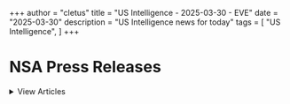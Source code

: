 +++ 
author = "cletus"
title = "US Intelligence - 2025-03-30 - EVE"
date = "2025-03-30"
description = "US Intelligence news for today"
tags = [
    "US Intelligence",
]
+++

# NSA Press Releases

<details>
<summary>View Articles</summary>
<br>

<input type='checkbox' name='article_1' value='https://www.nsa.gov/Press-Room/Press-Releases-Statements/' /> 1 - <a href='https://www.google.com/search?q=www.nsa.gov+Central+Intelligence+AgencyCentral+Intelligence+Agency' target='_blank' rel='noopener noreferrer'>Search - </a> <a href='https://12ft.io/https://www.nsa.gov/Press-Room/Press-Releases-Statements/' target='_blank' rel='noopener noreferrer'>Central Intelligence AgencyCentral Intelligence Agency</a><br>

<input type='checkbox' name='article_2' value='https://www.nsa.gov/Press-Room/Press-Releases-Statements/stories/story/dcia-welcomes-liz-lyons-as-director-of-public-affairs/' /> 2 - <a href='https://www.google.com/search?q=www.nsa.gov+DCIA+Welcomes+Liz+Lyons+as+Director+of+Public+AffairsPublished+February+18%2C+2025' target='_blank' rel='noopener noreferrer'>Search - </a> <a href='https://12ft.io/https://www.nsa.gov/Press-Room/Press-Releases-Statements/stories/story/dcia-welcomes-liz-lyons-as-director-of-public-affairs/' target='_blank' rel='noopener noreferrer'>DCIA Welcomes Liz Lyons as Director of Public AffairsPublished February 18, 2025</a><br>

<input type='checkbox' name='article_3' value='https://www.nsa.gov/Press-Room/Press-Releases-Statements/stories/story/michael-ellis-sworn-in-as-cia-deputy-director/' /> 3 - <a href='https://www.google.com/search?q=www.nsa.gov+Michael+Ellis+Sworn+in+as+CIA+Deputy+DirectorPublished+February+10%2C+2025' target='_blank' rel='noopener noreferrer'>Search - </a> <a href='https://12ft.io/https://www.nsa.gov/Press-Room/Press-Releases-Statements/stories/story/michael-ellis-sworn-in-as-cia-deputy-director/' target='_blank' rel='noopener noreferrer'>Michael Ellis Sworn in as CIA Deputy DirectorPublished February 10, 2025</a><br>

<input type='checkbox' name='article_4' value='https://www.nsa.gov/Press-Room/Press-Releases-Statements/stories/story/john-ratcliffe-sworn-in-as-cia-director/' /> 4 - <a href='https://www.google.com/search?q=www.nsa.gov+John+Ratcliffe+Sworn+in+as+CIA+DirectorPublished+January+23%2C+2025' target='_blank' rel='noopener noreferrer'>Search - </a> <a href='https://12ft.io/https://www.nsa.gov/Press-Room/Press-Releases-Statements/stories/story/john-ratcliffe-sworn-in-as-cia-director/' target='_blank' rel='noopener noreferrer'>John Ratcliffe Sworn in as CIA DirectorPublished January 23, 2025</a><br>

<input type='checkbox' name='article_5' value='https://www.nsa.gov/Press-Room/Press-Releases-Statements/stories/story/statement-by-director-burns-on-passing-of-president-carter/' /> 5 - <a href='https://www.google.com/search?q=www.nsa.gov+Statement+by+William+J.+Burns+on+Passing+of+President+Jimmy+CarterPublished+December+29%2C+2024' target='_blank' rel='noopener noreferrer'>Search - </a> <a href='https://12ft.io/https://www.nsa.gov/Press-Room/Press-Releases-Statements/stories/story/statement-by-director-burns-on-passing-of-president-carter/' target='_blank' rel='noopener noreferrer'>Statement by William J. Burns on Passing of President Jimmy CarterPublished December 29, 2024</a><br>

<input type='checkbox' name='article_6' value='https://www.nsa.gov/Press-Room/Press-Releases-Statements/stories/story/cia-posts-instructions-in-mandarin-korean-and-farsi-on-how-to-securely-contact-cia/' /> 6 - <a href='https://www.google.com/search?q=www.nsa.gov+CIA+Posts+Instructions+in+Mandarin%2C+Korean%2C+and+Farsi+on+How+to+Securely+Contact+CIAPublished+October+2%2C+2024' target='_blank' rel='noopener noreferrer'>Search - </a> <a href='https://12ft.io/https://www.nsa.gov/Press-Room/Press-Releases-Statements/stories/story/cia-posts-instructions-in-mandarin-korean-and-farsi-on-how-to-securely-contact-cia/' target='_blank' rel='noopener noreferrer'>CIA Posts Instructions in Mandarin, Korean, and Farsi on How to Securely Contact CIAPublished October 2, 2024</a><br>

<input type='checkbox' name='article_7' value='https://www.nsa.gov/Press-Room/Press-Releases-Statements/stories/story/cia-strengthening-response-to-reports-of-sexual-assault-and-sexual-harassment/' /> 7 - <a href='https://www.google.com/search?q=www.nsa.gov+CIA+Strengthening+Response+to+Reports+of+Sexual+Assault+and+Sexual+HarassmentPublished+July+2%2C+2024' target='_blank' rel='noopener noreferrer'>Search - </a> <a href='https://12ft.io/https://www.nsa.gov/Press-Room/Press-Releases-Statements/stories/story/cia-strengthening-response-to-reports-of-sexual-assault-and-sexual-harassment/' target='_blank' rel='noopener noreferrer'>CIA Strengthening Response to Reports of Sexual Assault and Sexual HarassmentPublished July 2, 2024</a><br>

<input type='checkbox' name='article_8' value='https://www.nsa.gov/Press-Room/Press-Releases-Statements/stories/story/cia-honors-fallen-officers-in-annual-ceremony-05-17-2024/' /> 8 - <a href='https://www.google.com/search?q=www.nsa.gov+CIA+Honors+Fallen+Officers+in+Annual+Ceremony+Marking+the+50th+Anniversary+of+the+Memorial+Wall%C3%A2%C2%80%C2%99s+DedicationPublished+May+17%2C+2024' target='_blank' rel='noopener noreferrer'>Search - </a> <a href='https://12ft.io/https://www.nsa.gov/Press-Room/Press-Releases-Statements/stories/story/cia-honors-fallen-officers-in-annual-ceremony-05-17-2024/' target='_blank' rel='noopener noreferrer'>CIA Honors Fallen Officers in Annual Ceremony Marking the 50th Anniversary of the Memorial Wallâs DedicationPublished May 17, 2024</a><br>

<input type='checkbox' name='article_9' value='https://www.nsa.gov/Press-Room/Press-Releases-Statements/stories/story/ic-osint-strategy-rollout/' /> 9 - <a href='https://www.google.com/search?q=www.nsa.gov+IC+OSINT+Strategy+RolloutPublished+March+8%2C+2024' target='_blank' rel='noopener noreferrer'>Search - </a> <a href='https://12ft.io/https://www.nsa.gov/Press-Room/Press-Releases-Statements/stories/story/ic-osint-strategy-rollout/' target='_blank' rel='noopener noreferrer'>IC OSINT Strategy RolloutPublished March 8, 2024</a><br>

<input type='checkbox' name='article_10' value='https://www.nsa.gov/Press-Room/Press-Releases-Statements/stories/story/cia-showcases-tech-business-and-career-opportunities-at-sxsw/' /> 10 - <a href='https://www.google.com/search?q=www.nsa.gov+CIA+Showcases+Tech%2C+Business%2C+and+Career+Opportunities+at+SXSWPublished+March+7%2C+2024' target='_blank' rel='noopener noreferrer'>Search - </a> <a href='https://12ft.io/https://www.nsa.gov/Press-Room/Press-Releases-Statements/stories/story/cia-showcases-tech-business-and-career-opportunities-at-sxsw/' target='_blank' rel='noopener noreferrer'>CIA Showcases Tech, Business, and Career Opportunities at SXSWPublished March 7, 2024</a><br>

<input type='checkbox' name='article_11' value='https://www.nsa.gov/Press-Room/Press-Releases-Statements/stories/story/cia-names-juliane-gallina-as-deputy-director-for-digital-innovation/' /> 11 - <a href='https://www.google.com/search?q=www.nsa.gov+CIA+Names+Juliane+Gallina+as+Deputy+Director+for+Digital+InnovationPublished+February+7%2C+2024' target='_blank' rel='noopener noreferrer'>Search - </a> <a href='https://12ft.io/https://www.nsa.gov/Press-Room/Press-Releases-Statements/stories/story/cia-names-juliane-gallina-as-deputy-director-for-digital-innovation/' target='_blank' rel='noopener noreferrer'>CIA Names Juliane Gallina as Deputy Director for Digital InnovationPublished February 7, 2024</a><br>

<input type='checkbox' name='article_12' value='https://www.nsa.gov/Press-Room/Press-Releases-Statements/stories/story/statement-by-william-j-burns-on-the-passing-of-senator-dianne-feinstein/' /> 12 - <a href='https://www.google.com/search?q=www.nsa.gov+Statement+by+William+J.+Burns+on+the+Passing+of+Senator+Dianne+FeinsteinPublished+September+29%2C+2023' target='_blank' rel='noopener noreferrer'>Search - </a> <a href='https://12ft.io/https://www.nsa.gov/Press-Room/Press-Releases-Statements/stories/story/statement-by-william-j-burns-on-the-passing-of-senator-dianne-feinstein/' target='_blank' rel='noopener noreferrer'>Statement by William J. Burns on the Passing of Senator Dianne FeinsteinPublished September 29, 2023</a><br>

<input type='checkbox' name='article_13' value='https://www.nsa.gov/Press-Room/Press-Releases-Statements/stories/story/statement-by-cia-director-william-j-burns-on-invitation-to-join-cabinet/' /> 13 - <a href='https://www.google.com/search?q=www.nsa.gov+Statement+By+CIA+Director+William+J.+Burns+on+Invitation+to+Join+CabinetPublished+July+21%2C+2023' target='_blank' rel='noopener noreferrer'>Search - </a> <a href='https://12ft.io/https://www.nsa.gov/Press-Room/Press-Releases-Statements/stories/story/statement-by-cia-director-william-j-burns-on-invitation-to-join-cabinet/' target='_blank' rel='noopener noreferrer'>Statement By CIA Director William J. Burns on Invitation to Join CabinetPublished July 21, 2023</a><br>

<input type='checkbox' name='article_14' value='https://www.nsa.gov/Press-Room/Press-Releases-Statements/resources/csi/' /> 14 - <a href='https://www.google.com/search?q=www.nsa.gov+Center+for+the+Study+of+Intelligence+%28CSI%29' target='_blank' rel='noopener noreferrer'>Search - </a> <a href='https://12ft.io/https://www.nsa.gov/Press-Room/Press-Releases-Statements/resources/csi/' target='_blank' rel='noopener noreferrer'>Center for the Study of Intelligence (CSI)</a><br>

<input type='checkbox' name='article_15' value='https://www.nsa.gov/Press-Room/Press-Releases-Statements/identify-and-arrest/287g' /> 15 - <a href='https://www.google.com/search?q=www.nsa.gov+Immigration+Authority+Delegation+Program+287%28g%29' target='_blank' rel='noopener noreferrer'>Search - </a> <a href='https://12ft.io/https://www.nsa.gov/Press-Room/Press-Releases-Statements/identify-and-arrest/287g' target='_blank' rel='noopener noreferrer'>Immigration Authority Delegation Program 287(g)</a><br>

<input type='checkbox' name='article_16' value='https://www.nsa.gov/Press-Room/Press-Releases-Statements/check-in' /> 16 - <a href='https://www.google.com/search?q=www.nsa.gov+Learn+more+abouthow+to+check+inwith+a+localICE+office' target='_blank' rel='noopener noreferrer'>Search - </a> <a href='https://12ft.io/https://www.nsa.gov/Press-Room/Press-Releases-Statements/check-in' target='_blank' rel='noopener noreferrer'>Learn more abouthow to check inwith a localICE office</a><br>

<input type='checkbox' name='article_17' value='https://www.nsa.gov/Press-Room/Press-Releases-Statements/about-ice/hsi/priorities/upholding-fairness-in-global-trade' /> 17 - <a href='https://www.google.com/search?q=www.nsa.gov+Upholding+Fairness+in+Global+Trade' target='_blank' rel='noopener noreferrer'>Search - </a> <a href='https://12ft.io/https://www.nsa.gov/Press-Room/Press-Releases-Statements/about-ice/hsi/priorities/upholding-fairness-in-global-trade' target='_blank' rel='noopener noreferrer'>Upholding Fairness in Global Trade</a><br>

<input type='checkbox' name='article_18' value='https://www.nsa.gov/Press-Room/Press-Releases-Statements/news/releases/ice-denver-removes-man-wanted-el-salvador' /> 18 - <a href='https://www.google.com/search?q=www.nsa.gov+ICE+Denver+removes+man+wanted+in+El+Salvador' target='_blank' rel='noopener noreferrer'>Search - </a> <a href='https://12ft.io/https://www.nsa.gov/Press-Room/Press-Releases-Statements/news/releases/ice-denver-removes-man-wanted-el-salvador' target='_blank' rel='noopener noreferrer'>ICE Denver removes man wanted in El Salvador</a><br>

<input type='checkbox' name='article_19' value='https://www.nsa.gov/Press-Room/Press-Releases-Statements/news/releases/ice-arrests-illegal-mexican-national-involved-2014-vehicular-homicide-13-year-old' /> 19 - <a href='https://www.google.com/search?q=www.nsa.gov+ICE+arrests+illegal+Mexican+national+involved+in+2014+vehicular+homicide+of+13-year-old+girl' target='_blank' rel='noopener noreferrer'>Search - </a> <a href='https://12ft.io/https://www.nsa.gov/Press-Room/Press-Releases-Statements/news/releases/ice-arrests-illegal-mexican-national-involved-2014-vehicular-homicide-13-year-old' target='_blank' rel='noopener noreferrer'>ICE arrests illegal Mexican national involved in 2014 vehicular homicide of 13-year-old girl</a><br>

<input type='checkbox' name='article_20' value='https://www.nsa.gov/Press-Room/Press-Releases-Statements/news/releases/father-son-arrested-fentanyl-trafficking-gun-sales-and-immigration-violations' /> 20 - <a href='https://www.google.com/search?q=www.nsa.gov+Father%2C+son+arrested+on+fentanyl+trafficking%2C+gun+sales+and+immigration+violations+following+ICE%2C+multiagency+investigation' target='_blank' rel='noopener noreferrer'>Search - </a> <a href='https://12ft.io/https://www.nsa.gov/Press-Room/Press-Releases-Statements/news/releases/father-son-arrested-fentanyl-trafficking-gun-sales-and-immigration-violations' target='_blank' rel='noopener noreferrer'>Father, son arrested on fentanyl trafficking, gun sales and immigration violations following ICE, multiagency investigation</a><br>

<input type='checkbox' name='article_21' value='https://www.nsa.gov/Press-Room/Press-Releases-Statements/news/releases/international-law-enforcement-cooperation-leads-takedown-and-immigration-arrests' /> 21 - <a href='https://www.google.com/search?q=www.nsa.gov+International+law+enforcement+cooperation+leads+to+takedown+and+immigration+arrests+of+alien+smugglers+in+US+and+Brazil' target='_blank' rel='noopener noreferrer'>Search - </a> <a href='https://12ft.io/https://www.nsa.gov/Press-Room/Press-Releases-Statements/news/releases/international-law-enforcement-cooperation-leads-takedown-and-immigration-arrests' target='_blank' rel='noopener noreferrer'>International law enforcement cooperation leads to takedown and immigration arrests of alien smugglers in US and Brazil</a><br>

<input type='checkbox' name='article_22' value='https://www.nsa.gov/Press-Room/Press-Releases-Statements/news/releases/florida-sex-offender-sentenced-15-years-distribution-child-sexual-abuse-material' /> 22 - <a href='https://www.google.com/search?q=www.nsa.gov+Florida+sex+offender+sentenced+to+15+years+for+distribution+of+child+sexual+abuse+material' target='_blank' rel='noopener noreferrer'>Search - </a> <a href='https://12ft.io/https://www.nsa.gov/Press-Room/Press-Releases-Statements/news/releases/florida-sex-offender-sentenced-15-years-distribution-child-sexual-abuse-material' target='_blank' rel='noopener noreferrer'>Florida sex offender sentenced to 15 years for distribution of child sexual abuse material</a><br>

<input type='checkbox' name='article_23' value='https://www.nsa.gov/Press-Room/Press-Releases-Statements/news/releases/multiagency-investigation-results-cartel-del-noreste-leader-sentencing-murder-hire' /> 23 - <a href='https://www.google.com/search?q=www.nsa.gov+Multiagency+investigation+results+in+Cartel+Del+Noreste+leader+sentencing+for+murder-for-hire%2C%C2%A0kidnapping+conspiracies' target='_blank' rel='noopener noreferrer'>Search - </a> <a href='https://12ft.io/https://www.nsa.gov/Press-Room/Press-Releases-Statements/news/releases/multiagency-investigation-results-cartel-del-noreste-leader-sentencing-murder-hire' target='_blank' rel='noopener noreferrer'>Multiagency investigation results in Cartel Del Noreste leader sentencing for murder-for-hire, kidnapping conspiracies</a><br>

<input type='checkbox' name='article_24' value='https://www.nsa.gov/Press-Room/Press-Releases-Statements/news/releases/ice-arizona-multiagency-case-results-nogales-man-sentenced-10-years-prison' /> 24 - <a href='https://www.google.com/search?q=www.nsa.gov+ICE+Arizona%2C+multiagency+case+results+in+Nogales+man+sentenced+to+10+years+in+prison+for+methamphetamine+possession%2C+intent+to+distribute' target='_blank' rel='noopener noreferrer'>Search - </a> <a href='https://12ft.io/https://www.nsa.gov/Press-Room/Press-Releases-Statements/news/releases/ice-arizona-multiagency-case-results-nogales-man-sentenced-10-years-prison' target='_blank' rel='noopener noreferrer'>ICE Arizona, multiagency case results in Nogales man sentenced to 10 years in prison for methamphetamine possession, intent to distribute</a><br>

<input type='checkbox' name='article_25' value='https://www.nsa.gov/Press-Room/Press-Releases-Statements/news/releases/ice-salt-lake-city-removes-foreign-fugitive-sexual-assault-minor' /> 25 - <a href='https://www.google.com/search?q=www.nsa.gov+ICE+Salt+Lake+City+removes+foreign+fugitive+for+sexual+assault+of+minor' target='_blank' rel='noopener noreferrer'>Search - </a> <a href='https://12ft.io/https://www.nsa.gov/Press-Room/Press-Releases-Statements/news/releases/ice-salt-lake-city-removes-foreign-fugitive-sexual-assault-minor' target='_blank' rel='noopener noreferrer'>ICE Salt Lake City removes foreign fugitive for sexual assault of minor</a><br>

<input type='checkbox' name='article_26' value='https://www.nsa.gov/Press-Room/Press-Releases-Statements/news/releases/ice-arrests-72-criminal-aliens-during-week-long-multi-agency-operation-rio-grande' /> 26 - <a href='https://www.google.com/search?q=www.nsa.gov+ICE+arrests+72+criminal+aliens+during+week-long+multi-agency+operation+in+the+Rio+Grande+Valley' target='_blank' rel='noopener noreferrer'>Search - </a> <a href='https://12ft.io/https://www.nsa.gov/Press-Room/Press-Releases-Statements/news/releases/ice-arrests-72-criminal-aliens-during-week-long-multi-agency-operation-rio-grande' target='_blank' rel='noopener noreferrer'>ICE arrests 72 criminal aliens during week-long multi-agency operation in the Rio Grande Valley</a><br>

<input type='checkbox' name='article_27' value='https://www.nsa.gov/Press-Room/Press-Releases-Statements/news/releases/ice-philadelphia-removes-illegal-alien-wanted-murder-ecuador' /> 27 - <a href='https://www.google.com/search?q=www.nsa.gov+ICE+Philadelphia+removes+illegal+alien+wanted+for+murder+to+Ecuador' target='_blank' rel='noopener noreferrer'>Search - </a> <a href='https://12ft.io/https://www.nsa.gov/Press-Room/Press-Releases-Statements/news/releases/ice-philadelphia-removes-illegal-alien-wanted-murder-ecuador' target='_blank' rel='noopener noreferrer'>ICE Philadelphia removes illegal alien wanted for murder to Ecuador</a><br>

<input type='checkbox' name='article_28' value='https://www.nsa.gov/Press-Room/Press-Releases-Statements/news/releases/ice-law-enforcement-partners-arrest-13-illegal-criminal-alien-offenders-during' /> 28 - <a href='https://www.google.com/search?q=www.nsa.gov+ICE%2C+law+enforcement+partners+arrest+13+illegal+criminal+alien+offenders+during+Huntsville+enforcement+operation' target='_blank' rel='noopener noreferrer'>Search - </a> <a href='https://12ft.io/https://www.nsa.gov/Press-Room/Press-Releases-Statements/news/releases/ice-law-enforcement-partners-arrest-13-illegal-criminal-alien-offenders-during' target='_blank' rel='noopener noreferrer'>ICE, law enforcement partners arrest 13 illegal criminal alien offenders during Huntsville enforcement operation</a><br>

<input type='checkbox' name='article_29' value='https://www.nsa.gov/Press-Room/Press-Releases-Statements/news/releases/ice-removes-mexican-fugitive-wanted-family-violence' /> 29 - <a href='https://www.google.com/search?q=www.nsa.gov+ICE+removes+Mexican+fugitive+wanted+for+family+violence' target='_blank' rel='noopener noreferrer'>Search - </a> <a href='https://12ft.io/https://www.nsa.gov/Press-Room/Press-Releases-Statements/news/releases/ice-removes-mexican-fugitive-wanted-family-violence' target='_blank' rel='noopener noreferrer'>ICE removes Mexican fugitive wanted for family violence</a><br>

<input type='checkbox' name='article_30' value='https://www.nsa.gov/Press-Room/Press-Releases-Statements/news/releases/ice-boston-arrests-brazilian-alien-charged-assault-battery-massachusetts' /> 30 - <a href='https://www.google.com/search?q=www.nsa.gov+ICE+Boston+arrests+Brazilian+alien+charged+with+assault%2C+battery+in+Massachusetts' target='_blank' rel='noopener noreferrer'>Search - </a> <a href='https://12ft.io/https://www.nsa.gov/Press-Room/Press-Releases-Statements/news/releases/ice-boston-arrests-brazilian-alien-charged-assault-battery-massachusetts' target='_blank' rel='noopener noreferrer'>ICE Boston arrests Brazilian alien charged with assault, battery in Massachusetts</a><br>

<input type='checkbox' name='article_31' value='https://www.nsa.gov/Press-Room/Press-Releases-Statements/news/releases/ice-houston-removes-guatemalan-fugitive-wanted-criminal-impersonation' /> 31 - <a href='https://www.google.com/search?q=www.nsa.gov+ICE+Houston+removes+Guatemalan+fugitive+wanted+for+criminal+impersonation' target='_blank' rel='noopener noreferrer'>Search - </a> <a href='https://12ft.io/https://www.nsa.gov/Press-Room/Press-Releases-Statements/news/releases/ice-houston-removes-guatemalan-fugitive-wanted-criminal-impersonation' target='_blank' rel='noopener noreferrer'>ICE Houston removes Guatemalan fugitive wanted for criminal impersonation</a><br>

<input type='checkbox' name='article_32' value='https://www.nsa.gov/Press-Room/Press-Releases-Statements/news/releases/ice-boston-arrests-lebanese-alien-charged-assault-battery-sex-crime-massachusetts' /> 32 - <a href='https://www.google.com/search?q=www.nsa.gov+ICE+Boston+arrests+Lebanese+alien+charged+with+assault%2C+battery%2C+sex+crime+in+Massachusetts' target='_blank' rel='noopener noreferrer'>Search - </a> <a href='https://12ft.io/https://www.nsa.gov/Press-Room/Press-Releases-Statements/news/releases/ice-boston-arrests-lebanese-alien-charged-assault-battery-sex-crime-massachusetts' target='_blank' rel='noopener noreferrer'>ICE Boston arrests Lebanese alien charged with assault, battery, sex crime in Massachusetts</a><br>

<input type='checkbox' name='article_33' value='https://www.nsa.gov/Press-Room/Press-Releases-Statements/news/releases/ice-arrests-chinese-national-convicted-illegally-acting-agent-foreign-government' /> 33 - <a href='https://www.google.com/search?q=www.nsa.gov+ICE+arrests+Chinese+national+convicted+of+illegally+acting+as+agent+of+foreign+government' target='_blank' rel='noopener noreferrer'>Search - </a> <a href='https://12ft.io/https://www.nsa.gov/Press-Room/Press-Releases-Statements/news/releases/ice-arrests-chinese-national-convicted-illegally-acting-agent-foreign-government' target='_blank' rel='noopener noreferrer'>ICE arrests Chinese national convicted of illegally acting as agent of foreign government</a><br>

<input type='checkbox' name='article_34' value='https://www.nsa.gov/Press-Room/Press-Releases-Statements/news/releases/ice-arrests-brazilian-national-convicted-drug-trafficking-home-country' /> 34 - <a href='https://www.google.com/search?q=www.nsa.gov+ICE+arrests+Brazilian+national+convicted+of+drug+trafficking+in+home+country' target='_blank' rel='noopener noreferrer'>Search - </a> <a href='https://12ft.io/https://www.nsa.gov/Press-Room/Press-Releases-Statements/news/releases/ice-arrests-brazilian-national-convicted-drug-trafficking-home-country' target='_blank' rel='noopener noreferrer'>ICE arrests Brazilian national convicted of drug trafficking in home country</a><br>

<input type='checkbox' name='article_35' value='https://www.nsa.gov/Press-Room/Press-Releases-Statements/news/releases/ice-newark-investigation-leads-conviction-pennsylvania-man-conspiring-distribute' /> 35 - <a href='https://www.google.com/search?q=www.nsa.gov+ICE+Newark+investigation+leads+to+conviction+of+Pennsylvania+man+for+conspiring+to+distribute+cocaine' target='_blank' rel='noopener noreferrer'>Search - </a> <a href='https://12ft.io/https://www.nsa.gov/Press-Room/Press-Releases-Statements/news/releases/ice-newark-investigation-leads-conviction-pennsylvania-man-conspiring-distribute' target='_blank' rel='noopener noreferrer'>ICE Newark investigation leads to conviction of Pennsylvania man for conspiring to distribute cocaine</a><br>

<input type='checkbox' name='article_36' value='https://www.nsa.gov/Press-Room/Press-Releases-Statements/news/releases/ice-partners-rapid-response-locate-suspect-newark-airport-attempting-flee-us' /> 36 - <a href='https://www.google.com/search?q=www.nsa.gov+ICE%2C+partners%E2%80%99+rapid+response+locate+suspect+at+Newark+airport+attempting+to+flee+the+US' target='_blank' rel='noopener noreferrer'>Search - </a> <a href='https://12ft.io/https://www.nsa.gov/Press-Room/Press-Releases-Statements/news/releases/ice-partners-rapid-response-locate-suspect-newark-airport-attempting-flee-us' target='_blank' rel='noopener noreferrer'>ICE, partners’ rapid response locate suspect at Newark airport attempting to flee the US</a><br>

<input type='checkbox' name='article_37' value='https://www.nsa.gov/Press-Room/Press-Releases-Statements/news/releases/driver-second-human-smuggling-vehicle-involved-2021-southwest-texas-incident' /> 37 - <a href='https://www.google.com/search?q=www.nsa.gov+Driver+of+second+human+smuggling+vehicle+involved+in+2021+Southwest+Texas+incident+sentenced+to+10+years+in+federal+prison+following+ICE+Del+Rio+and+federal+partner+investigation' target='_blank' rel='noopener noreferrer'>Search - </a> <a href='https://12ft.io/https://www.nsa.gov/Press-Room/Press-Releases-Statements/news/releases/driver-second-human-smuggling-vehicle-involved-2021-southwest-texas-incident' target='_blank' rel='noopener noreferrer'>Driver of second human smuggling vehicle involved in 2021 Southwest Texas incident sentenced to 10 years in federal prison following ICE Del Rio and federal partner investigation</a><br>

<input type='checkbox' name='article_38' value='https://www.nsa.gov/Press-Room/Press-Releases-Statements/news/releases/ice-arrests-brazilian-national-selling-fake-social-security-cards-and-green-cards' /> 38 - <a href='https://www.google.com/search?q=www.nsa.gov+ICE+arrests+Brazilian+national+for+selling+fake+Social+Security+cards+and+green+cards' target='_blank' rel='noopener noreferrer'>Search - </a> <a href='https://12ft.io/https://www.nsa.gov/Press-Room/Press-Releases-Statements/news/releases/ice-arrests-brazilian-national-selling-fake-social-security-cards-and-green-cards' target='_blank' rel='noopener noreferrer'>ICE arrests Brazilian national for selling fake Social Security cards and green cards</a><br>

<input type='checkbox' name='article_39' value='https://www.nsa.gov/Press-Room/Press-Releases-Statements/news/releases/ice-san-franciso-and-partners-take-transnational-criminal-streets-california' /> 39 - <a href='https://www.google.com/search?q=www.nsa.gov+ICE+San+Franciso+and+partners+take+transnational+criminal+off+the+streets+in+California' target='_blank' rel='noopener noreferrer'>Search - </a> <a href='https://12ft.io/https://www.nsa.gov/Press-Room/Press-Releases-Statements/news/releases/ice-san-franciso-and-partners-take-transnational-criminal-streets-california' target='_blank' rel='noopener noreferrer'>ICE San Franciso and partners take transnational criminal off the streets in California</a><br>

<input type='checkbox' name='article_40' value='https://www.nsa.gov/Press-Room/Press-Releases-Statements/news/releases/dhs-ice-and-interagency-enforcement-arrest-and-extradite-honduran-criminal-alien' /> 40 - <a href='https://www.google.com/search?q=www.nsa.gov+DHS%2C+ICE%2C+and+interagency+enforcement+arrest+and+extradite+Honduran+criminal+alien' target='_blank' rel='noopener noreferrer'>Search - </a> <a href='https://12ft.io/https://www.nsa.gov/Press-Room/Press-Releases-Statements/news/releases/dhs-ice-and-interagency-enforcement-arrest-and-extradite-honduran-criminal-alien' target='_blank' rel='noopener noreferrer'>DHS, ICE, and interagency enforcement arrest and extradite Honduran criminal alien</a><br>

<input type='checkbox' name='article_41' value='https://www.nsa.gov/Press-Room/Press-Releases-Statements/news/releases/ice-law-enforcement-partners-arrest-370-alien-offenders-during-enhanced-operation' /> 41 - <a href='https://www.google.com/search?q=www.nsa.gov+ICE%2C+law+enforcement+partners+arrest+370+alien+offenders+during+enhanced+operation+in+Massachusetts' target='_blank' rel='noopener noreferrer'>Search - </a> <a href='https://12ft.io/https://www.nsa.gov/Press-Room/Press-Releases-Statements/news/releases/ice-law-enforcement-partners-arrest-370-alien-offenders-during-enhanced-operation' target='_blank' rel='noopener noreferrer'>ICE, law enforcement partners arrest 370 alien offenders during enhanced operation in Massachusetts</a><br>

<input type='checkbox' name='article_42' value='https://www.nsa.gov/Press-Room/Press-Releases-Statements/news/releases/ice-federal-partner-investigation-results-2-men-convicted-1-extradited-guatemala-role' /> 42 - <a href='https://www.google.com/search?q=www.nsa.gov+ICE%2C+federal+partner+investigation+results+in+2+men+convicted%2C+1+extradited+from+Guatemala+for+role+in+2022+San+Antonio+alien+smuggling+mass+casualty+incident' target='_blank' rel='noopener noreferrer'>Search - </a> <a href='https://12ft.io/https://www.nsa.gov/Press-Room/Press-Releases-Statements/news/releases/ice-federal-partner-investigation-results-2-men-convicted-1-extradited-guatemala-role' target='_blank' rel='noopener noreferrer'>ICE, federal partner investigation results in 2 men convicted, 1 extradited from Guatemala for role in 2022 San Antonio alien smuggling mass casualty incident</a><br>

<input type='checkbox' name='article_43' value='https://www.nsa.gov/Press-Room/Press-Releases-Statements/multimedia#useGuide' /> 43 - <a href='https://www.google.com/search?q=www.nsa.gov+Information+on+Photo%2C+Video+and+Audio+Use+Guidelines' target='_blank' rel='noopener noreferrer'>Search - </a> <a href='https://12ft.io/https://www.nsa.gov/Press-Room/Press-Releases-Statements/multimedia#useGuide' target='_blank' rel='noopener noreferrer'>Information on Photo, Video and Audio Use Guidelines</a><br>

<input type='checkbox' name='article_44' value='https://www.nsa.gov/Press-Room/Press-Releases-Statements/arson/advanced-fire-and-arson-training-complex' /> 44 - <a href='https://www.google.com/search?q=www.nsa.gov+Certified+fire+and+arson+training' target='_blank' rel='noopener noreferrer'>Search - </a> <a href='https://12ft.io/https://www.nsa.gov/Press-Room/Press-Releases-Statements/arson/advanced-fire-and-arson-training-complex' target='_blank' rel='noopener noreferrer'>Certified fire and arson training</a><br>

<input type='checkbox' name='article_45' value='https://www.nsa.gov/Press-Room/Press-Releases-Statements/alcohol-tobacco/prevent-all-cigarette-trafficking-pact-act' /> 45 - <a href='https://www.google.com/search?q=www.nsa.gov+Prevent+all+cigarette+trafficking+%28PACT%29+act' target='_blank' rel='noopener noreferrer'>Search - </a> <a href='https://12ft.io/https://www.nsa.gov/Press-Room/Press-Releases-Statements/alcohol-tobacco/prevent-all-cigarette-trafficking-pact-act' target='_blank' rel='noopener noreferrer'>Prevent all cigarette trafficking (PACT) act</a><br>

<input type='checkbox' name='article_46' value='https://www.nsa.gov/Press-Room/Press-Releases-Statements/alcohol-tobacco/prevent-all-cigarette-trafficking-pact-act/tobacco-sellers-reporting-shipping-and-tax-compliance-requirements' /> 46 - <a href='https://www.google.com/search?q=www.nsa.gov+Reporting%2C+shipping+and+tax+compliance+requirements' target='_blank' rel='noopener noreferrer'>Search - </a> <a href='https://12ft.io/https://www.nsa.gov/Press-Room/Press-Releases-Statements/alcohol-tobacco/prevent-all-cigarette-trafficking-pact-act/tobacco-sellers-reporting-shipping-and-tax-compliance-requirements' target='_blank' rel='noopener noreferrer'>Reporting, shipping and tax compliance requirements</a><br>

<input type='checkbox' name='article_47' value='https://www.nsa.gov/Press-Room/Press-Releases-Statements/alcohol-tobacco/contraband-cigarette-trafficking-act' /> 47 - <a href='https://www.google.com/search?q=www.nsa.gov+Contraband+Cigarette+Trafficking+Act+%28CCTA%29' target='_blank' rel='noopener noreferrer'>Search - </a> <a href='https://12ft.io/https://www.nsa.gov/Press-Room/Press-Releases-Statements/alcohol-tobacco/contraband-cigarette-trafficking-act' target='_blank' rel='noopener noreferrer'>Contraband Cigarette Trafficking Act (CCTA)</a><br>

<input type='checkbox' name='article_48' value='https://www.nsa.gov/Press-Room/Press-Releases-Statements/alcohol-tobacco/contraband-cigarette-trafficking-act/contraband-cigarette-trafficking-act-ccta-reporting-compliance-and-tax-requirements' /> 48 - <a href='https://www.google.com/search?q=www.nsa.gov+CCTA+Reporting%2C+Compliance+and+Tax+Requirements' target='_blank' rel='noopener noreferrer'>Search - </a> <a href='https://12ft.io/https://www.nsa.gov/Press-Room/Press-Releases-Statements/alcohol-tobacco/contraband-cigarette-trafficking-act/contraband-cigarette-trafficking-act-ccta-reporting-compliance-and-tax-requirements' target='_blank' rel='noopener noreferrer'>CCTA Reporting, Compliance and Tax Requirements</a><br>

</details>


